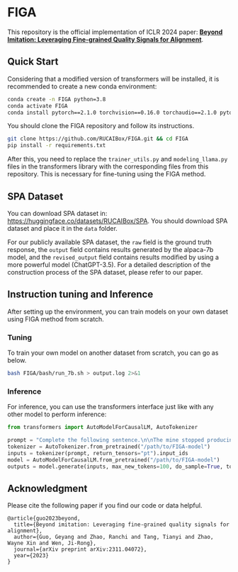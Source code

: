# FIGA
This repository is the official implementation of ICLR 2024 paper: **[Beyond Imitation: Leveraging Fine-grained Quality Signals for Alignment](https://arxiv.org/pdf/2311.04072.pdf)**. 


## Quick Start
Considering that a modified version of transformers will be installed, it is recommended to create a new conda environment:
```bash
conda create -n FIGA python=3.8
conda activate FIGA
conda install pytorch==2.1.0 torchvision==0.16.0 torchaudio==2.1.0 pytorch-cuda=12.1 -c pytorch -c nvidia
```
You should clone the FIGA repository and follow its instructions.
```bash
git clone https://github.com/RUCAIBox/FIGA.git && cd FIGA
pip install -r requirements.txt
```

After this, you need to replace the `trainer_utils.py` and `modeling_llama.py` files in the transformers library with the corresponding files from this repository. This is necessary for fine-tuning using the FIGA method.

## SPA Dataset

You can download SPA dataset in: https://huggingface.co/datasets/RUCAIBox/SPA. You should download SPA dataset and place it in the `data` folder.

For our publicly available SPA dataset, the `raw` field is the ground truth response, the `output` field contains results generated by the alpaca-7b model, and the `revised_output` field contains results modified by using a more powerful model (ChatGPT-3.5). For a detailed description of the construction process of the SPA dataset, please refer to our paper.


## Instruction tuning and Inference
After setting up the environment, you can train models on your own dataset using FIGA method from scratch.


### Tuning
To train your own model on another dataset from scratch, you can go as below.

```bash
bash FIGA/bash/run_7b.sh > output.log 2>&1
```
### Inference

For inference, you can use the transformers interface just like with any other model to perform inference:
```python
from transformers import AutoModelForCausalLM, AutoTokenizer

prompt = "Complete the following sentence.\n\nThe mine stopped producing the iron and started mining the gold instead because the"
tokenizer = AutoTokenizer.from_pretrained("/path/to/FIGA-model")
inputs = tokenizer(prompt, return_tensors="pt").input_ids
model = AutoModelForCausalLM.from_pretrained("/path/to/FIGA-model")
outputs = model.generate(inputs, max_new_tokens=100, do_sample=True, top_k=50, top_p=0.95)
```
## Acknowledgment

Please cite the following paper if you find our code or data helpful.

```
@article{guo2023beyond,
  title={Beyond imitation: Leveraging fine-grained quality signals for alignment},
  author={Guo, Geyang and Zhao, Ranchi and Tang, Tianyi and Zhao, Wayne Xin and Wen, Ji-Rong},
  journal={arXiv preprint arXiv:2311.04072},
  year={2023}
}
```


